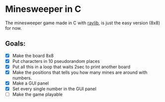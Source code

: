 # Minesweeper in C

The minesweeper game made in C with [raylib](https://raylib.com), is just the easy version (8x8) for now.

## Goals:
* [X] Make the board 8x8
* [X] Put characters in 10 pseudorandom places
* [X] Put all this in a loop that waits 2sec to print another board
* [X] Make the positions that tells you how many mines are around with numbers.
* [X] Make a GUI panel
* [X] Set every single number in the GUI panel
* [ ] Make the game playable
